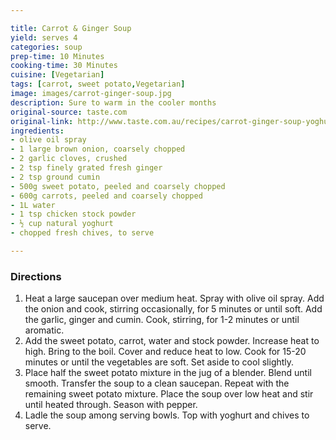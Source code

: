 ```yaml
---

title: Carrot & Ginger Soup
yield: serves 4
categories: soup
prep-time: 10 Minutes
cooking-time: 30 Minutes
cuisine: [Vegetarian]
tags: [carrot, sweet potato,Vegetarian]
image: images/carrot-ginger-soup.jpg
description: Sure to warm in the cooler months
original-source: taste.com
original-link: http://www.taste.com.au/recipes/carrot-ginger-soup-yoghurt/013d824b-b334-4a29-b9eb-2490776e60a1
ingredients:
- olive oil spray
- 1 large brown onion, coarsely chopped
- 2 garlic cloves, crushed
- 2 tsp finely grated fresh ginger
- 2 tsp ground cumin
- 500g sweet potato, peeled and coarsely chopped
- 600g carrots, peeled and coarsely chopped
- 1L water
- 1 tsp chicken stock powder
- ½ cup natural yoghurt
- chopped fresh chives, to serve

---
```


### Directions

1. Heat a large saucepan over medium heat. Spray with olive oil spray. Add the onion and cook, stirring occasionally, for 5 minutes or until soft. Add the garlic, ginger and cumin. Cook, stirring, for 1-2 minutes or until aromatic.
2. Add the sweet potato, carrot, water and stock powder. Increase heat to high. Bring to the boil. Cover and reduce heat to low. Cook for 15-20 minutes or until the vegetables are soft. Set aside to cool slightly.
3. Place half the sweet potato mixture in the jug of a blender. Blend until smooth. Transfer the soup to a clean saucepan. Repeat with the remaining sweet potato mixture. Place the soup over low heat and stir until heated through. Season with pepper.
4. Ladle the soup among serving bowls. Top with yoghurt and chives to serve.
